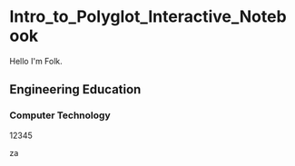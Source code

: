 # Intro_to_Polyglot_Interactive_Notebook

Hello I'm Folk.

## Engineering Education
### Computer Technology

12345

za